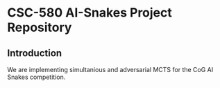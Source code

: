 # CSC-580 AI-Snakes Project Repository

## Introduction
We are implementing simultanious and adversarial MCTS for the CoG AI Snakes competition. 

